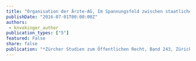 ```yaml
---
title: "Organisation der Ärzte-AG, Im Spannungsfeld zwischen staatlicher Regulierung und ärztlicher Selbstregulierung, Analyse de lege lata und Lösungsvorschläge de lege ferenda"
publishDate: "2016-07-01T00:00:00Z"
authors: 
 - knvokinger_author
publication_types: ["5"]
featured: False
share: false
publication: "*Zürcher Studien zum Öffentlichen Recht, Band 243, Zürich/Basel/Genf 2016*"
---
```

